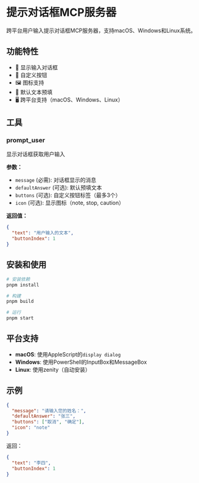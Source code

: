 # 提示对话框MCP服务器

跨平台用户输入提示对话框MCP服务器，支持macOS、Windows和Linux系统。

## 功能特性

- 💬 显示输入对话框
- 🎨 自定义按钮
- 🖼️ 图标支持
- 📝 默认文本预填
- 🖥️ 跨平台支持（macOS、Windows、Linux）

## 工具

### prompt_user

显示对话框获取用户输入

**参数：**

- `message` (必需): 对话框显示的消息
- `defaultAnswer` (可选): 默认预填文本
- `buttons` (可选): 自定义按钮标签（最多3个）
- `icon` (可选): 显示图标（note, stop, caution）

**返回值：**

```json
{
  "text": "用户输入的文本",
  "buttonIndex": 1
}
```

## 安装和使用

```bash
# 安装依赖
pnpm install

# 构建
pnpm build

# 运行
pnpm start
```

## 平台支持

- **macOS**: 使用AppleScript的`display dialog`
- **Windows**: 使用PowerShell的InputBox和MessageBox
- **Linux**: 使用zenity（自动安装）

## 示例

```json
{
  "message": "请输入您的姓名：",
  "defaultAnswer": "张三",
  "buttons": ["取消", "确定"],
  "icon": "note"
}
```

返回：

```json
{
  "text": "李四",
  "buttonIndex": 1
}
```
